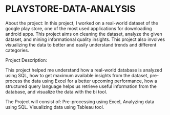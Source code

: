 # PLAYSTORE-DATA-ANALYSIS
About the project:
In this project, I worked on a real-world dataset of the google play store, one of the most used applications for downloading android apps. This project aims on cleaning the dataset, analyze the given dataset, and mining informational quality insights. This project also involves visualizing the data to better and easily understand trends and different categories.

Project Description: 

This project helped me understand how a real-world database is analyzed using SQL, how to get maximum available insights from the dataset, pre-process the data using Excel for a better upcoming performance, how a structured query language helps us retrieve useful information from the database, and visualize the data with the bi tool.

The Project will consist of:
Pre-processing using Excel,
Analyzing data using  SQL.
Visualizing data using  Tableau tool.
